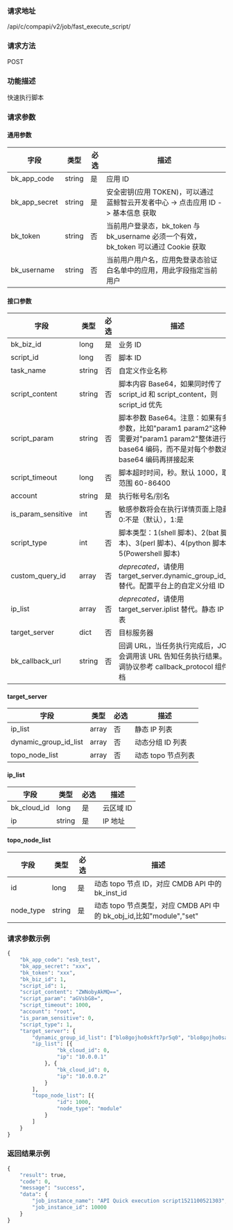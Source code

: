 
### 请求地址

/api/c/compapi/v2/job/fast_execute_script/



### 请求方法

POST


### 功能描述

快速执行脚本

### 请求参数


#### 通用参数

| 字段 | 类型 | 必选 |  描述 |
|-----------|------------|--------|------------|
| bk_app_code  |  string    | 是 | 应用 ID     |
| bk_app_secret|  string    | 是 | 安全密钥(应用 TOKEN)，可以通过 蓝鲸智云开发者中心 -&gt; 点击应用 ID -&gt; 基本信息 获取 |
| bk_token     |  string    | 否 | 当前用户登录态，bk_token 与 bk_username 必须一个有效，bk_token 可以通过 Cookie 获取 |
| bk_username  |  string    | 否 | 当前用户用户名，应用免登录态验证白名单中的应用，用此字段指定当前用户 |

#### 接口参数

| 字段          |  类型      | 必选   |  描述      |
|---------------|------------|--------|------------|
| bk_biz_id      |  long       | 是     | 业务 ID |
| script_id      |  long       | 否     | 脚本 ID |
| task_name      |  string    | 否     | 自定义作业名称 |
| script_content |  string    | 否     | 脚本内容 Base64，如果同时传了 script_id 和 script_content，则 script_id 优先 |
| script_param   |  string    | 否     | 脚本参数 Base64。注意：如果有多个参数，比如&#34;param1 param2&#34;这种，需要对&#34;param1 param2&#34;整体进行 base64 编码，而不是对每个参数进行 base64 编码再拼接起来 |
| script_timeout |  long       | 否     | 脚本超时时间，秒。默认 1000，取值范围 60-86400 |
| account        |  string    | 是     | 执行帐号名/别名 |
| is_param_sensitive |  int   | 否     | 敏感参数将会在执行详情页面上隐藏, 0:不是（默认），1:是 |
| script_type    |  int       | 否     | 脚本类型：1(shell 脚本)、2(bat 脚本)、3(perl 脚本)、4(python 脚本)、5(Powershell 脚本) |
| custom_query_id  |  array    | 否     | *deprecated*，请使用 target_server.dynamic_group_id_list 替代。配置平台上的自定义分组 ID |
| ip_list          |  array    | 否     | *deprecated*，请使用 target_server.iplist 替代。静态 IP 列表 |
| target_server    |  dict     | 否     | 目标服务器 |
| bk_callback_url |  string   | 否     | 回调 URL，当任务执行完成后，JOB 会调用该 URL 告知任务执行结果。回调协议参考 callback_protocol 组件文档 |

#### target_server
| 字段      |  类型      | 必选   |  描述      |
|-----------|------------|--------|------------|
| ip_list               | array | 否     | 静态 IP 列表 |
| dynamic_group_id_list | array | 否     | 动态分组 ID 列表 |
| topo_node_list        | array | 否     | 动态 topo 节点列表 |

#### ip_list

| 字段      |  类型      | 必选   |  描述      |
|-----------|------------|--------|------------|
| bk_cloud_id |  long    | 是     | 云区域 ID |
| ip          |  string | 是     | IP 地址 |

#### topo_node_list
| 字段      |  类型      | 必选   |  描述      |
|-----------|------------|--------|------------|
| id               | long   | 是     | 动态 topo 节点 ID，对应 CMDB API 中的 bk_inst_id |
| node_type        | string | 是     | 动态 topo 节点类型，对应 CMDB API 中的 bk_obj_id,比如"module","set"|

### 请求参数示例

```python
{
    "bk_app_code": "esb_test",
    "bk_app_secret": "xxx",
    "bk_token": "xxx",
    "bk_biz_id": 1,
    "script_id": 1,
    "script_content": "ZWNobyAkMQ==",
    "script_param": "aGVsbG8=",
    "script_timeout": 1000,
    "account": "root",
    "is_param_sensitive": 0,
    "script_type": 1,
    "target_server": {
        "dynamic_group_id_list": ["blo8gojho0skft7pr5q0", "blo8gojho0sabc7priuy"],
        "ip_list": [{
                "bk_cloud_id": 0,
                "ip": "10.0.0.1"
            }, {
                "bk_cloud_id": 0,
                "ip": "10.0.0.2"
            }
        ],
        "topo_node_list": [{
                "id": 1000,
                "node_type": "module"
            }
        ]
    }
}

```

### 返回结果示例

```python
{
    "result": true,
    "code": 0,
    "message": "success",
    "data": {
        "job_instance_name": "API Quick execution script1521100521303",
        "job_instance_id": 10000
    }
}
```